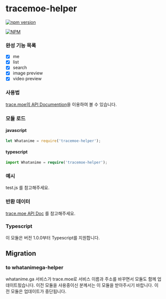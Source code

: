 # tracemoe-helper
[![npm version](https://badge.fury.io/js/whatanimega-helper.svg)](https://badge.fury.io/js/whatanimega-helper)

[![NPM](https://nodei.co/npm/whatanimega-helper.png?downloads=true&downloadRank=true&stars=true)](https://nodei.co/npm/whatanimega-helper/)

### 완성 기능 목록

- [x] me
- [x] list
- [x] search
- [x] image preview
- [x] video preview

### 사용법

[trace.moe의 API Documention](https://soruly.github.io/trace.moe/#/)을 이용하여 볼 수 있습니다.
 
### 모듈 로드
 
#### javascript

```javascript
let Whatanime = require('tracemoe-helper');
```

#### typescript

```typescript
import Whatanime = require('tracemoe-helper');
```

### 예시

test.js 를 참고해주세요.

### 반환 데이터

[trace.moe API Doc](https://soruly.github.io/trace.moe/#/) 를 참고해주세요.

### Typescript

이 모듈은 버전 1.0.0부터 Typescript를 지원합니다.

## Migration

### to whatanimega-helper

whatanime.ga 서비스가 trace.moe로 서비스 이름과 주소를 바꾸면서 모듈도 함께 업데이트됬습니다. 이전 모듈을 사용중이신 분께서는 이 모듈을 받아주시기 바랍니다. 이전 모듈은 업데이트가 중단됩니다.